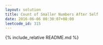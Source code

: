 ```yaml
---
layout: solution
title: Count of Smaller Numbers After Self
date: 2016-06-06 00:30:07+08:00
leetcode_id: 315
---
```

{% include_relative README.md %}
